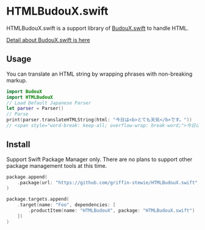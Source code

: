 # HTMLBudouX.swift

HTMLBudouX.swift is a support library of [BudouX.swift](https://github.com/griffin-stewie/BudouX.swift) to handle HTML.

[Detail about BudouX.swift is here](https://github.com/griffin-stewie/BudouX.swift) 

## Usage

You can translate an HTML string by wrapping phrases with non-breaking markup.

```swift
import BudouX
import HTMLBudouX
// Load Default Japanese Parser
let parser = Parser()
// Parse
print(parser.translateHTMLString(html: "今日は<b>とても天気</b>です。"))
// <span style="word-break: keep-all; overflow-wrap: break-word;">今日は<b><wbr>とても<wbr>天気</b>です。</span>
```

## Install

Support Swift Package Manager only. There are no plans to support other package management tools at this time.

```swift
package.append(
    .package(url: "https://github.com/griffin-stewie/HTMLBudouX.swift", from: "0.2.0")
)

package.targets.append(
    .target(name: "Foo", dependencies: [
        .productItem(name: "HTMLBudouX", package: "HTMLBudouX.swift")
    ])
)
```
